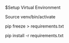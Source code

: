 $Setup Virtual Environment

Source venv/bin/activate

pip freeze > requirements.txt

pip install -r requirements.txt
